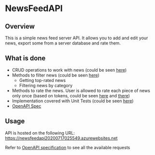 # NewsFeedAPI

## Overview

This is a simple news feed server API. It allows you to add and edit your news, export some from a server database and rate them. 

## What is done
- CRUD operations to work with news (could be seen [here](https://github.com/thinkingabouther/XsollaSummer2020BE/blob/master/NewsFeedAPI/Contollers/NewsInstancesController.cs))
- Methods to filter news (could be seen [here](https://github.com/thinkingabouther/XsollaSummer2020BE/blob/master/NewsFeedAPI/Contollers/NewsInstancesController.cs))
  - Getting top-rated news
  - Filtering news by category
- Methods to rate the news. User is allowed to rate each piece of news only once (based on tokens, could be seen [here](https://github.com/thinkingabouther/XsollaSummer2020BE/blob/master/NewsFeedAPI/Contollers/UserRatingController.cs) and [there](https://github.com/thinkingabouther/XsollaSummer2020BE/blob/master/NewsFeedAPI/Contollers/UserController.cs))
- Implementation covered with Unit Tests (could be seen [here](https://github.com/thinkingabouther/XsollaSummer2020BE/blob/master/NewsFeedAPI.Tests/TestClass.cs))
- [OpenAPI Spec](https://app.swaggerhub.com/apis-docs/thinkingabouther/NewsFeedAPI/0.2)

## Usage
API is hosted on the following URL: https://newsfeedapi20200717025549.azurewebsites.net

Refer to [OpenAPI specification](https://app.swaggerhub.com/apis-docs/thinkingabouther/NewsFeedAPI/0.2) to see all the available requests 
